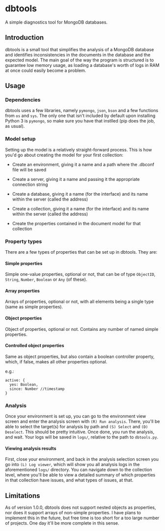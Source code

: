 # dbtools

A simple diagnostics tool for MongoDB databases.

## Introduction

dbtools is a small tool that simplifies the analysis of a MongoDB database and identifies inconsistencies in the documents in the database and the expected model. The main goal of the way the program is structured is to guarantee low memory usage, as loading a database's worth of logs in RAM at once could easily become a problem.

## Usage

### Dependencies

dbtools uses a few libraries, namely `pymongo`, `json`, `bson` and a few functions from `os` and `sys`. The only one that isn't included by default upon installing Python 3 is `pymongo`, so make sure you have that instlled (pip does the job, as usual).

### Model setup

Setting up the model is a relatively straight-forward process. This is how you'd go about creating the model for your first collection:

* Create an environment, giving it a name and a path where the .dbconf file will be saved

* Create a server, giving it a name and passing it the appropriate connection string

* Create a database, giving it a name (for the interface) and its name within the server (called the address)

* Create a collection, giving it a name (for the interface) and its name within the server (called the address)

* Create the properties contained in the document model for that collection

### Property types

There are a few types of properties that can be set up in dbtools. They are:

#### Simple properties

Simple one-value properties, optional or not, that can be of type `ObjectID`, `String`, `Number`, `Boolean` or `Any` (of these).

#### Array properties

Arrays of properties, optional or not, with all elements being a single type (same as simple properties).

#### Object properties

Object of properties, optional or not. Contains any number of named simple properties.

#### Controlled object properties

Same as object properties, but also contain a boolean controller property, which, if false, makes all other properties optional.

e.g.:

    active: {
      yes: Boolean,
      since: Number //timestamp
    }

### Analysis

Once your environment is set up, you can go to the environment view screen and enter the analysis screen with `(R) Run analysis`. There, you'll be able to select the target(s) for analysis by path and `(S) Select` and `(D) Deselect`. This should be pretty intuitive. Once done, you run the analysis, and wait. Your logs will be saved in `logs/`, relative to the path to `dbtools.py`.

#### Viewing analysis results

First, close your environment, and back in the analysis selection screen you go into `(L) Log viewer`, which will show you all analysis logs in the aforementioned `logs/` directory. You can navigate down to the collection level, where you'll be able to view a detailed summary of which properties in that collection have issues, and what types of issues, at that.

## Limitations

As of version 1.0.0, dbtools does not support nested objects as properties, nor does it support arrays of non-simple properties. I have plans to implement this in the future, but free time is too short for a too large number of projects. One day it'll be more complete in this sense.
